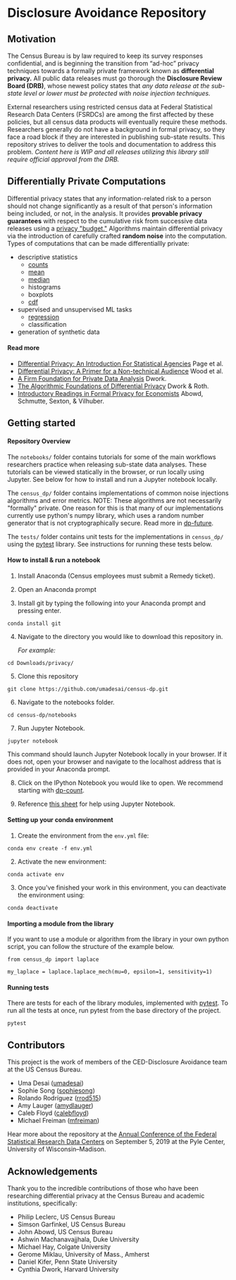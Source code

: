 # Disclosure Avoidance Repository

## Motivation
The Census Bureau is by law required to keep its survey responses confidential, and is beginning the transition from “ad-hoc” privacy techniques towards a formally private framework known as **differential privacy.** All public data releases must go thorough the **Disclosure Review Board (DRB)**, whose newest policy states that *any data release at the sub-state level or lower must be protected with noise injection techniques.*

External researchers using restricted census data at Federal Statistical Research Data Centers (FSRDCs) are among the first affected by these policies, but all census data products will eventually require these methods. Researchers generally do not have a background in formal privacy, so they face a road block if they are interested in publishing sub-state results. This repository strives to deliver the tools and documentation to address this problem. *Content here is WIP and all releases utilizing this library still require official approval from the DRB.*

## Differentially Private Computations
Differential privacy states that any information-related risk to a person should not change significantly as a result of that person's information being included, or not, in the analysis. It provides **provable privacy guarantees** with respect to the cumulative risk from successive data releases using a [privacy "budget."](https://github.com/umadesai/census-dp/blob/master/notebooks/dp-budget.ipynb) Algorithms maintain differential privacy via the introduction of carefully crafted **random noise** into the computation. 
Types of computations that can be made differentiallly private:
- descriptive statistics
    - [counts](https://github.com/umadesai/census-dp/blob/master/notebooks/dp-count.ipynb)
    - [mean](https://github.com/umadesai/census-dp/blob/master/notebooks/dp-mean.ipynb)
    - [median](https://github.com/umadesai/census-dp/blob/master/notebooks/dp-median.ipynb)
    - histograms
    - boxplots
    - [cdf](https://github.com/umadesai/census-dp/blob/master/notebooks/dp-mm.ipynb)
- supervised and unsupervised ML tasks
    - [regression](https://github.com/umadesai/census-dp/blob/master/notebooks/dp-regression.ipynb)
    - classification
- generation of synthetic data

#### Read more
- [Differential Privacy: An Introduction For Statistical Agencies](https://gss.civilservice.gov.uk/wp-content/uploads/2018/12/12-12-18_FINAL_Privitar_Kobbi_Nissim_article.pdf) Page et al.
- [Differential Privacy: A Primer for a Non-technical Audience](http://www.jetlaw.org/wp-content/uploads/2018/12/4_Wood_Final.pdf) Wood et al.
- [A Firm Foundation for Private Data Analysis](http://delivery.acm.org/10.1145/1870000/1866758/p86-dwork.pdf?ip=108.28.104.96&id=1866758&acc=OPEN&key=4D4702B0C3E38B35%2E4D4702B0C3E38B35%2E4D4702B0C3E38B35%2E6D218144511F3437&__acm__=1562937387_c049c03e734df8e04aac19ab857b3961) Dwork.
- [The Algorithmic Foundations of Differential Privacy](https://www.cis.upenn.edu/~aaroth/Papers/privacybook.pdf) Dwork & Roth.
- [Introductory Readings in Formal Privacy for Economists](https://labordynamicsinstitute.github.io/privacy-bibliography/index.html) Abowd, Schmutte, Sexton, & Vilhuber.
   
## Getting started

#### Repository Overview

The `notebooks/` folder contains tutorials for some of the main workflows researchers practice when releasing sub-state data analyses. These tutorials can be viewed statically in the browser, or run locally using Jupyter. See below for how to install and run a Jupyter notebook locally. 

The `census_dp/` folder contains implementations of common noise injections algorithms and error metrics. NOTE: These algorithms are not necessarily "formally" private. One reason for this is that many of our implementations currently use python's numpy library, which uses a random number generator that is not cryptographically secure. Read more in [dp-future](https://github.com/umadesai/census-dp/blob/master/notebooks/dp-future.ipynb).

The `tests/` folder contains unit tests for the implementations in `census_dp/` using the [pytest](https://docs.pytest.org/en/latest/) library. See instructions for running these tests below.

#### How to install & run a notebook

1. Install Anaconda (Census employees must submit a Remedy ticket).

2. Open an Anaconda prompt

3. Install git by typing the following into your Anaconda prompt and pressing enter.
```
conda install git
``` 

4. Navigate to the directory you would like to download this repository in. 

    *For example:*
```
cd Downloads/privacy/
```

5. Clone this repository
```
git clone https://github.com/umadesai/census-dp.git
```
6. Navigate to the notebooks folder.
```
cd census-dp/notebooks
```
7. Run Jupyter Notebook.
```
jupyter notebook
```
This command should launch Jupyter Notebook locally in your browser. If it does not, open your browser and navigate to the localhost address that is provided in your Anaconda prompt.

8. Click on the IPython Notebook you would like to open. We recommend starting with [dp-count](https://github.com/umadesai/census-dp/blob/master/notebooks/dp-count.ipynb).

9. Reference [this sheet](https://s3.amazonaws.com/assets.datacamp.com/blog_assets/Jupyter_Notebook_Cheat_Sheet.pdf) for help using Jupyter Notebook.

#### Setting up your conda environment

1. Create the environment from the ```env.yml``` file:
```
conda env create -f env.yml
```
2. Activate the new environment:
```
conda activate env
```
3. Once you've finished your work in this environment, you can deactivate the environment using:
```
conda deactivate
```
#### Importing a module from the library

If you want to use a module or algorithm from the library in your own python script, you can follow the structure of the example below.
```
from census_dp import laplace

my_laplace = laplace.laplace_mech(mu=0, epsilon=1, sensitivity=1)
```
#### Running tests

There are tests for each of the library modules, implemented with [pytest](https://docs.pytest.org/en/latest/). To run all the tests at once, run pytest from the base directory of the project.
```
pytest
```
## Contributors

This project is the work of members of the CED-Disclosure Avoidance team at the US Census Bureau.
- Uma Desai ([umadesai](https://github.com/umadesai/))
- Sophie Song ([sophiesong](https://github.com/sophiesong))
- Rolando Rodríguez ([rrod515](https://github.com/rrod515))
- Amy Lauger ([amydlauger](https://github.com/amydlauger))
- Caleb Floyd ([calebfloyd](https://github.com/calebfloyd))
- Michael Freiman ([mfreiman](https://github.com/mfreiman))

Hear more about the repository at the [Annual Conference of the Federal Statistical Research Data Centers](https://rdc.wisc.edu/2019-fsrdc/) on September 5, 2019 at the Pyle Center, University of Wisconsin–Madison.

## Acknowledgements

Thank you to the incredible contributions of those who have been researching differential privacy at the Census Bureau and academic institutions, specifically:
- Philip Leclerc, US Census Bureau
- Simson Garfinkel, US Census Bureau
- John Abowd, US Census Bureau
- Ashwin Machanavajjhala, Duke University
- Michael Hay, Colgate University
- Gerome Miklau, University of Mass., Amherst
- Daniel Kifer, Penn State University
- Cynthia Dwork, Harvard University
